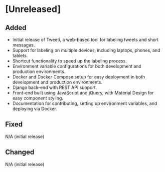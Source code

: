 # [Unreleased]

## Added
- Initial release of Tweeti, a web-based tool for labeling tweets and short messages.
- Support for labeling on multiple devices, including laptops, phones, and tablets.
- Shortcut functionality to speed up the labeling process.
- Environment variable configurations for both development and production environments.
- Docker and Docker Compose setup for easy deployment in both development and production environments.
- Django back-end with REST API support.
- Front-end built using JavaScript and jQuery, with Material Design for easy component styling.
- Documentation for contributing, setting up environment variables, and deploying via Docker.

## Fixed
N/A (initial release)

## Changed
N/A (initial release)
